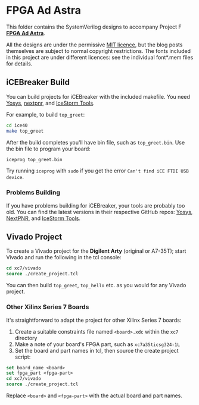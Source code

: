 # FPGA Ad Astra

This folder contains the SystemVerilog designs to accompany Project F **[FPGA Ad Astra](https://projectf.io/posts/fpga-ad-astra/)**.

All the designs are under the permissive [MIT licence](../LICENSE), but the blog posts themselves are subject to normal copyright restrictions. The fonts included in this project are under different licences: see the individual font*.mem files for details.

## iCEBreaker Build

You can build projects for iCEBreaker with the included makefile. You need [Yosys](https://github.com/YosysHQ/yosys), [nextpnr](https://github.com/YosysHQ/nextpnr), and [IceStorm Tools](https://github.com/cliffordwolf/icestorm.git).

For example, to build `top_greet`:

```bash
cd ice40
make top_greet
```

After the build completes you'll have bin file, such as `top_greet.bin`. Use the bin file to program your board:

```bash
iceprog top_greet.bin
```

Try running `iceprog` with `sudo` if you get the error `Can't find iCE FTDI USB device`.

### Problems Building

If you have problems building for iCEBreaker, your tools are probably too old. You can find the latest versions in their respective GitHub repos: [Yosys](https://github.com/YosysHQ/yosys), [NextPNR](https://github.com/YosysHQ/nextpnr), and [IceStorm Tools](https://github.com/cliffordwolf/icestorm.git).

## Vivado Project

To create a Vivado project for the **Digilent Arty** (original or A7-35T); start Vivado and run the following in the tcl console:

```tcl
cd xc7/vivado
source ./create_project.tcl
```

You can then build `top_greet`, `top_hello` etc. as you would for any Vivado project.

### Other Xilinx Series 7 Boards

It's straightforward to adapt the project for other Xilinx Series 7 boards:

1. Create a suitable constraints file named `<board>.xdc` within the `xc7` directory
2. Make a note of your board's FPGA part, such as `xc7a35ticsg324-1L`
3. Set the board and part names in tcl, then source the create project script:

```tcl
set board_name <board>
set fpga_part <fpga-part>
cd xc7/vivado
source ./create_project.tcl
```

Replace `<board>` and `<fpga-part>` with the actual board and part names.
